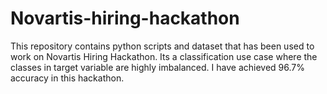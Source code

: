 # Novartis-hiring-hackathon
This repository contains python scripts and dataset that has been used to work on Novartis Hiring Hackathon. Its a classification use case where the classes in target variable are highly imbalanced. I have achieved 96.7% accuracy in this hackathon.
